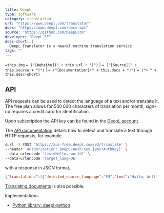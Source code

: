 ```yaml
---
title: DeepL
type: software
category: translation
url: "https://www.deepl.com/translator"
docs: "https://www.deepl.com/docs-api"
source: "https://github.com/DeepLcom"
developer: "DeepL SE"
desc-short: |
  DeepL Translator is a neural machine translation service
tags: ""
---
```

`=this.img` `= ("[Website](" + this.url + ")")` |  `= ("[Source](" + this.source + ")")` | `= ("[Documentation](" + this.docs + ")")`
`= ("> " + this.desc-short)`

## API

API requests can be used to detect the language of a text and/or translate it. The free plan allows for 500 000 characters of translation per month, sign-up requires a credit card for identification.

Upon subscription the API key can be found in the [DeepL account](https://www.deepl.com/account/summary).

The [API documentation](https://www.deepl.com/docs-api) details how to detect and translate a text through HTTP requests, for example
```bash
curl -X POST 'https://api-free.deepl.com/v2/translate' \
--header 'Authorization: DeepL-Auth-Key [yourAuthKey]' \
--data-urlencode 'text=Hello, world!' \
--data-urlencode 'target_lang=DE'
```
with a response in JSON format,
```json
{"translations":[{"detected_source_language":"EN","text":"Hallo, Welt!"}]}
```
[Translating documents](https://www.deepl.com/docs-api/documents) is also possible.


Implementations

- [Python library: deepl-python](https://github.com/DeepLcom/deepl-python)